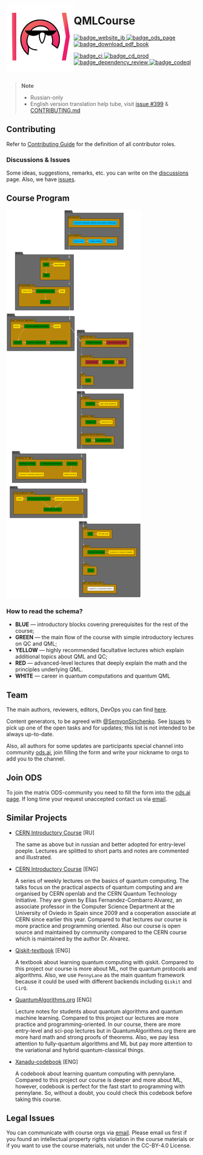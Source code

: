 <img src="./qmlcourse/logo.svg" align="left" width="178" height="178"></img>

# QMLCourse

<a href="https://quantum-ods.github.io/qmlcourse/">
    <img alt="badge_website_jb" src="https://img.shields.io/badge/jb-nightly--build-blueviolet?style=for-the-badge">
</a>
<a href="https://ods.ai/tracks/qmlcourse">
    <img alt="badge_ods_page" src="https://img.shields.io/badge/ods.ai-course%20page-critical?style=for-the-badge">
</a>
<a href="https://github.com/quantum-ods/qmlcourse/raw/web-page-prod/latex/qmlcourse.pdf">
    <img alt="badge_download_pdf_book" src="https://img.shields.io/badge/pdf%20book-download-information?style=for-the-badge">
</a>

<p align="left">
  <a href="https://github.com/quantum-ods/qmlcourse/actions/workflows/ci.yml">
    <img alt="badge_ci" src="https://github.com/quantum-ods/qmlcourse/actions/workflows/ci.yml/badge.svg">
  </a>
  <a href="https://github.com/quantum-ods/qmlcourse/actions/workflows/cd-prod.yml">
    <img alt="badge_cd_prod" src="https://github.com/quantum-ods/qmlcourse/actions/workflows/cd-prod.yml/badge.svg">
  </a>
  <a href="https://github.com/quantum-ods/qmlcourse/actions/workflows/dependency-review.yml">
    <img alt="badge_dependency_review" src="https://github.com/quantum-ods/qmlcourse/actions/workflows/dependency-review.yml/badge.svg">
  </a>
  <a href="https://github.com/quantum-ods/qmlcourse/actions/workflows/codeql.yml">
    <img alt="badge_codeql" src="https://github.com/quantum-ods/qmlcourse/actions/workflows/codeql.yml/badge.svg">
  </a>  
</p>

</br>

> **Note**
> * Russian-only
> * English version translation help tube, visit [issue #399](https://github.com/quantum-ods/qmlcourse/issues/399) & [CONTRIBUTING.md](./CONTRIBUTING.md)

## Contributing

Refer to [Contributing Guide](./CONTRIBUTING.md) for the definition of all contributor roles.

### Discussions & Issues

Some ideas, suggestions, remarks, etc. you can write on the [discussions](https://github.com/quantum-ods/qmlcourse/discussions) page. Also, we have [issues](https://github.com/quantum-ods/qmlcourse/issues).

## Course Program

![](./qmlcourse/_static/index/program.png)

### How to read the schema?

- **BLUE** &mdash; introductory blocks covering prerequisites for the rest of the course;
- **GREEN** &mdash; the main flow of the course with simple introductory lectures on QC and QML;
- **YELLOW** &mdash; highly recommended facultative lectures which explain additional topics about QML and QC;
- **RED** &mdash; advanced-level lectures that deeply explain the math and the principles underlying QML.
- **WHITE** &mdash; career in quantum computations and quantum QML

## Team

The main authors, reviewers, editors, DevOps you can find [here](https://quantum-ods.github.io/qmlcourse/book/authors.html).

Content generators, to be agreed with [@SemyonSinchenko](https://github.com/SemyonSinchenko). See [Issues](https://github.com/quantum-ods/qmlcourse/issues) to pick up one of the open tasks and for updates; this list is not intended to be always up-to-date.

Also, all authors for some updates are participants special channel into community [ods.ai](https://ods.ai), join filling the form and write your nickname to orgs to add you to the channel.

## Join ODS

To join the matrix ODS-community you need to fill the form into the [ods.ai page](https://ods.ai/tracks/odsmatrix101). If long time your request unaccepted contact us via [email](mailto:qmlcourse.ods@gmail.com).

## Similar Projects

- [CERN Introductory Course](https://russol.info/quantum) [RU]

    The same as above but in russian and better adopted for entry-level poeple. Lectures are splitted to short parts and notes are commented and illustrated.

- [CERN Introductory Course](https://home.cern/news/announcement/computing/online-introductory-lectures-quantum-computing-6-november) [ENG]

    A series of weekly lectures on the basics of quantum computing. The talks focus on the practical aspects of quantum computing and are organised by CERN openlab and the CERN Quantum Technology Initiative. They are given by Elias Fernandez-Combarro Alvarez, an associate professor in the Computer Science Department at the University of Oviedo in Spain since 2009 and a cooperation associate at CERN since earlier this year. Compared to that lectures our course is more practice and programming oriented. Also our course is open source and maintained by community compared to the CERN course which is maintained by the author Dr. Alvarez.

- [Qiskit-textbook](https://github.com/qiskit-community/qiskit-textbook) [ENG]

    A textbook about learning quantum computing with qiskit. Compared to this project our course is more about ML, not the quantum protocols and algorithms. Also, we use `PennyLane` as the main quantum framework because it could be used with different backends including `Qiskit` and `CirQ`.

- [QuantumAlgorithms.org](https://github.com/Scinawa/quantumalgorithms.org) [ENG]

    Lecture notes for students about quantum algorithms and quantum machine learning. Compared to this project our lectures are more practice and programming-oriented. In our course, there are more entry-level and sci-pop lectures but in QuantumAlgorithms.org there are more hard math and strong proofs of theorems. Also, we pay less attention to fully-quantum algorithms and ML but pay more attention to the variational and hybrid quantum-classical things.

- [Xanadu-codebook](https://github.com/XanaduAI/Xanadu-Quantum-Codebook) [ENG]

    A codebook about learning quantum computing with pennylane. Compared to this project our course is deeper and more about ML, however, codebook is perfect for the fast start to programming with pennylane. So, without a doubt, you could check this codebook before taking this course.

## Legal Issues

You can communicate with course orgs via [email](mailto:qmlcourse.ods@gmail.com). Please email us first if you found an intellectual property rights violation in the course materials or if you want to use the course materials, not under the CC-BY-4.0 License.
